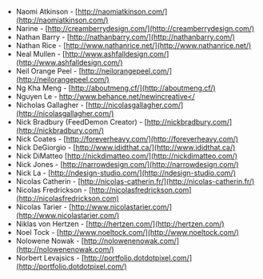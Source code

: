  * Naomi Atkinson - [http://naomiatkinson.com/](http://naomiatkinson.com/)
 * Narine - [http://creamberrydesign.com/](http://creamberrydesign.com/)
 * Nathan Barry - [http://nathanbarry.com/](http://nathanbarry.com/)
 * Nathan Rice - [http://www.nathanrice.net/](http://www.nathanrice.net/)
 * Neal Mullen - [http://www.ashfalldesign.com/](http://www.ashfalldesign.com/)
 * Neil Orange Peel - [http://neilorangepeel.com/](http://neilorangepeel.com/)
 * Ng Kha Meng - [http://aboutmeng.cf/](http://aboutmeng.cf/)
 * Nguyen Le - [http://www.behance.net/newincreative</](http://www.behance.net/newincreative</)
 * Nicholas Gallagher - [http://nicolasgallagher.com/](http://nicolasgallagher.com/)
 * Nick Bradbury (FeedDemon Creator) - [http://nickbradbury.com/](http://nickbradbury.com/)
 * Nick Coates - [http://foreverheavy.com/](http://foreverheavy.com/)
 * Nick DeGiorgio - [http://www.ididthat.ca/](http://www.ididthat.ca/)
 * Nick DiMatteo [http://nickdimatteo.com/](http://nickdimatteo.com/)
 * Nick Jones - [http://narrowdesign.com/](http://narrowdesign.com/)
 * Nick La - [http://ndesign-studio.com/](http://ndesign-studio.com/)
 * Nicolas Catherin - [http://nicolas-catherin.fr/](http://nicolas-catherin.fr/)
 * Nicolas Fredrickson - [http://nicolasfredrickson.com](http://nicolasfredrickson.com)
 * Nicolas Tarier - [http://www.nicolastarier.com/](http://www.nicolastarier.com/)
 * Niklas von Hertzen - [http://hertzen.com/](http://hertzen.com/)
 * Noel Tock - [http://www.noeltock.com/](http://www.noeltock.com/)
 * Nolowene Nowak - [http://nolowenenowak.com/](http://nolowenenowak.com/)
 * Norbert Levajsics - [http://portfolio.dotdotpixel.com/](http://portfolio.dotdotpixel.com/)
